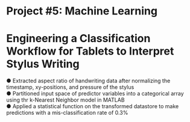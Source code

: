 # Project #5: Machine Learning
# Engineering a Classification Workflow for Tablets to Interpret Stylus Writing

● Extracted aspect ratio of handwriting data after normalizing the timestamp, xy-positions, and pressure of the stylus           
● Partitioned input space of predictor variables into a categorical array using thr k-Nearest Neighbor model in MATLAB          
● Applied a statistical function on the transformed datastore to make predictions with a mis-classification rate of 0.3%           
